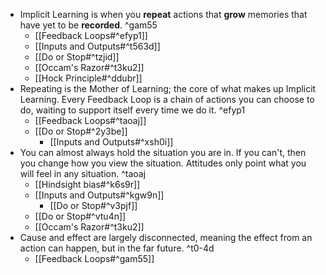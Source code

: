 
- Implicit Learning is when you **repeat** actions that **grow** memories that have yet to be **recorded**. ^gam55
	- [[Feedback Loops#^efyp1]]
	- [[Inputs and Outputs#^t563d]]
	- [[Do or Stop#^tzjid]]
	- [[Occam's Razor#^t3ku2]]
	- [[Hock Principle#^ddubr]]
- Repeating is the Mother of Learning; the core of what makes up Implicit Learning.
    Every Feedback Loop is a chain of actions you can choose to do, waiting to support itself every time we do it. ^efyp1
	- [[Feedback Loops#^taoaj]]
	- [[Do or Stop#^2y3be]]
    	- [[Inputs and Outputs#^xsh0i]]
- You can almost always hold the situation you are in. If you can't, then you change how you view the situation. Attitudes only point what you will feel in any situation. ^taoaj
    - [[Hindsight bias#^k6s9r]]
    - [[Inputs and Outputs#^kgw9n]]
        - [[Do or Stop#^v3pjf]]
    - [[Do or Stop#^vtu4n]]
    - [[Occam's Razor#^t3ku2]]
- Cause and effect are largely disconnected, meaning the effect from an action can happen, but in the far future. ^t0-4d
    - [[Feedback Loops#^gam55]]
